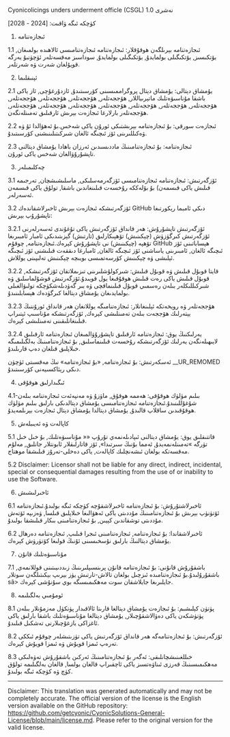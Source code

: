 Cyonicolicings unders underment officle (CSGL)
1.0 نەشرى

كۈچكە ئىگە ۋاقىت: [2024 - 2028]

1. ئىجازەتنامە

1.1 ئىجازەتنامە بېرىلگەن ھوقۇقلار: ئىجازەتنامە ئىجازەتنامىسى ئالاھىدە بولمىغان, يۆتكىسىز, يۆتكىگىلى بولمايدۇ, يۆتكىگىلى بولمايدۇ, سوداسىز مەقسەتلەر ئۈچۈنبۇ يەرگە قويۇلغان شەرت ۋە شەرتلەر.

2. ئېنىقلىما

2.1 يۇمشاق دېتالى: يۇمشاق دېتال پروگراممىسىنى كۆرسىتىدۇ, ئازدۇرغۇچى, ئاز ياكى باشقا مۇناسىۋەتلىك ماتېرىياللار, ھۆججەتلەر, ھۆججەتلەر, ھۆججەتلەر, ھۆججەتلەر, ھۆججەتلەر, ھۆججەتلەر, ھۆججەتلەر, ھۆججەتلەر, ھۆججەتلەر, ھۆججەتلەر, ھۆججەتلەر, ھۆججەتلەر بارلارغا ئىجازەت بېرىش ئارقىلىق تەمىنلەنگەن.

2.2 ئىجازەت سورقى: بۇ ئىجازەتنامە بېرىشتىكى ئورۇن ياكى شەخس.بۇ ئەھۋالدا ئۇ ۋە ۋەكىللىرىنى ئۆز ئىچىگە ئالغان شىركىتىلىنىشنى كۆرسىتىدۇ.

2.3 ئىجازەتنامە: بۇ ئىجازەتنامىنىڭ ماددىسىدىن ئەرزان باھادا يۇمشاق دېتالنى تاپشۇرۇۋالغان شەخس ياكى ئورۇن.

3. چەكلىمىلەر

3.1 ئۆزگەرتىش: ئىجازەتنامە ئىجازەتنامىسى ئۆزگەرمەسلىكى, ماسلىشىشچان, تەرجىمە قىلىش ياكى قىسمەن) بۇ بۆلەككە رۇخسەت قىلىنغاندىن باشقا, تولۇق ياكى قىسمەن ئەسەرلەر.

3.2 ئۆزگەرتىشكە ئىجازەت بېرىش ئاخىرلاشقاندەك GitHub دىكى ئامبما رېكورتىغا تاپشۇرۇپ بېرىش:

3.2.1 ئۆزگەرتىش تاپشۇرۇش: ھەر قانداق ئۆزگەرتىش ياكى تۇغۇندى ئەسەرلەرنى ئۆزگەرتىش كىرگۈزۈش (چېكىنىش) تۆھپىكارلىق (تارتىش) گېزىتىدىكى ئامبار ئامبىرىغا تۆھپە (چېكىنىش) نى تاپشۇرۇش كېرەك.ئىجازەتنامە, چوقۇم GitHub ھېساباتىنى ئۆز ئىچىگە ئالغان, ئامبىرىنى ياساشنى ئۆز ئىچىگە ئالغان, ئامبارغا دىققەت قىلىشنى ئۆز ئىچىگە ئېلىشى ۋە چېكىنىش كۆرسەتمىسى بويىچە چېكىنىش تەلىپىنى يوللاش.

3.2.2 قايتا قوبۇل قىلىش ۋە قوبۇل قىلىش: شىركولۇشلىرىنى تىزىملاتقان ئۆزگەرتىشكە, قوبۇل قىلىش ياكى رەت قىلىش ھوقۇقىغا يول قويىدۇ.ئۆزگەرتىش قوشۇلماسلىق ۋە شىركىللىكلەر بىلەن رەسمىي قوبۇل قىلىنماقچى ۋە بىر گەۋدىلەشكۈچكە تولىۋالغىلى بولمايدىغان يۇمشاق دېتالغا كىرگۈدەك ھېسابلىنىدۇ.

3.2.3 ھۆججەتلەر ۋە رويخەتكە ئېلىنغانلار: ئىجازەتنامىگە يوللانغان ھەر قانداق ئورۇننىڭ يېتەرلىك ھۆججەت بىلەن تەمىنلىشى كېرەك, ئۆزگەرتىشكە مۇناسىپ ئېتىراپ قىلىنغانلىقىنى تەمىنلىشى كېرەك.

3.2.4 يەرلىكنىڭ يوق: ئىجازەتنامە ئارقىلىق تاپشۇرۇۋالمىغان ئىجازەتنامە ئارقىلىق لايىھىلەنگەن يەرلىك ئۆزگەرتىشكە رۇخسەت قىلىنماسلىق, بۇ ئىجازەتنامىنىڭ بەلگىلىمىگە خىلاپلىق قىلغان دەپ قارىلىدۇ.

ئەسكەرتىش: بۇ ئىجازەتنامە, «بۇ ئىجازەتنامە» نىڭ مەقسىتى ئۈچۈن __UR_REMOMED دىكى رېئاكسىيەنى كۆرسىتىدۇ.

4. ئىگىدارلىق ھوقۇقى

4.1-بىلىم مۈلۈك ھوقۇقى: ھەممە ھوقۇق, ماۋزۇ ۋە مەنپەئەت ئىجازەتنامە بىلەن شۇغۇللىنىدۇ.ئىجازەتنامە ئىجازەتنامىسى يۇمشاق دېتالدىكى بارلىق بىلىم مۈلۈك ھوقۇقىدىن ساقلاپ قالىدۇ, يۇمشاق دېتالدا يۇمشاق دېتال ئىجازەت بېرىلمەيدۇ.

5. كاپالەت ۋە ئەيىبلەش

5.1 قاتتىقلىق يوق: يۇمشاق دېتالنى ئىپادىلەنمەي تۇرۇپ «« مۇناسىۋەتلىك, بۇ خىل خىل تۈرگە »تەمىنلەنمەيدۇ, ئەمما بۇنىڭ سىرتىدا», ئۆز قاتارلىقلار ئابونتلار جانلىق, مەلۇم مەقسەتكە بولغان ئىشەنچلىك كاپالەت, ياكى دەخلى-تەرۇز قىلىشقا موھتاج.

5.2 Disclaimer: Licensor shall not be liable for any direct, indirect, incidental, special or consequential damages resulting from the use of or inability to use the Software.

6. ئاخىرلىشىش

6.1 ئاخىرلاشتۇرۇش: بۇ ئىجازەتنامە ئاخىرلاشقۇچە كۈچكە ئىگە بولىدۇ.ئىجازەتنامە ئۆتۈنۈپ بېرىش بۇ ئىجازەتنامىنىڭ مۇددىتى ياكى ئەھۋالىغا خىلاپلىق قىلسا, ۋەزىپە ئۆتەش مۇددىتى توشقاندىن كېيىن, بۇ ئىجازەتنامىنى بىكار قىلىشقا بولىدۇ.

6.2 ئاخىرلاشقاندا: بۇ ئىجازەتنامە, ئىجازەتنامىنى ئىجرا قىلىپ, ئىجازەتنامە دەرھال يۇمشاق دېتالنىڭ بارلىق نۇسخىسىنى ئۇنىڭ قولىغا كۆتۈرۈش كېرەك.

7. مۇناسىۋەتلىك قانۇن

7.1 باشقۇرۇش قانۇنى: بۇ ئىجازەتنامە قانۇن پرىنسىپلىرىنىڭ زىددىيىتىنى قوللانمەي, باشقۇرۇلىدۇ.بۇ ئىجازەتنامىدە ئىزچىل بولغان تالاش-تارتىش يۈز بېرىپ بېكىتىلگەن سوتلار sã> جايلىرىغا جايلاشقان سوت مەھكىمىسىگە بوي سۇنۇشى كېرەك.

8. ئومۇمىي بەلگىلىمە

8.1 پۈتۈن كېلىشىم: بۇ ئىجازەت يۇمشاق دېتالغا قارىتا ئالاقىدار پۈتكۈل مەزمۇنلار بىلەن پۈتۈشكەن ياكى دەۋالاشقۇچىلار, يۇمشاق دېتالغا مۇناسىۋەتلىك باشقا بارلىق ياكى ئاغزاكى يازغۇچىلارنى تەشكىل قىلىدۇ.

8.2 ئۆزگەرتىش: بۇ ئىجازەتنامەگە ھەر قانداق ئۆزگەرتىش ياكى تۈزىتىشلەر چوقۇم ئىككى تەرەپ ئىمزا قويۇش ۋە ئىمزا قويۇش كېرەك.

8.3 خىللغىنىشچانلىقى: ئەگەر بۇ ئىجازەتنامىنىڭ ئەركىن باشقۇرۇش تەۋەلىكى مەھكىمىسىنىڭ قەرزى ئىناۋەتسىز ياكى ئاچقىراپ قالغان بولسا, قالغان بەلگىلىمە تولۇق كۈچ ۋە كۈچكە ئىگە بولىدۇ.

---
Disclaimer: This translation was generated automatically and may not be completely accurate. The official version of the license is the English version available on the GitHub repository: https://github.com/getcyonic/CyonicSolutions-General-License/blob/main/license.md. Please refer to the original version for the valid license.